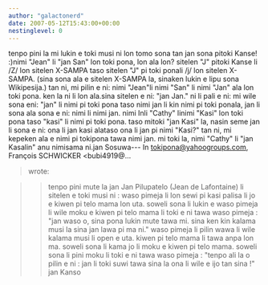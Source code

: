 ```yaml
---
author: "galactonerd"
date: 2007-05-12T15:43:00+00:00
nestinglevel: 0
---
```

tenpo pini la mi lukin e toki musi ni lon tomo sona tan jan sona pitoki Kanse! :)nimi "Jean" li "jan San" lon toki pona, lon ala lon? sitelen "J" pitoki Kanse li /Z/ lon sitelen X-SAMPA taso sitelen "J" pi toki ponali /j/ lon sitelen X-SAMPA. (sina sona ala e sitelen X-SAMPA la, sinaken lukin e lipu sona Wikipesija.) tan ni, mi pilin e ni: nimi "Jean"li nimi "San" li nimi "Jan" ala lon toki pona. ken la ni li lon ala.sina sitelen e ni: "jan Jan." ni li pali e ni: mi wile sona eni: "jan" li nimi pi toki pona taso nimi jan li kin nimi pi toki ponala, jan li sona ala sona e ni: nimi li nimi jan. nimi Inli "Cathy" linimi "Kasi" lon toki pona taso "kasi" li nimi pi toki pona. taso mitoki "jan Kasi" la, nasin seme jan li sona e ni: ona li jan kasi alataso ona li jan pi nimi "Kasi?" tan ni, mi kepeken ala e nimi pi tokipona tawa nimi jan. mi toki la, nimi "Cathy" li "jan Kasalin" anu nimisama ni.jan Sosuwa---
 In [tokipona@yahoogroups.com](mailto://tokipona@yahoogroups.com), François SCHWICKER <bubi4919@...
>wrote:

>> tenpo pini mute la jan Jan Pilupatelo (Jean de Lafontaine) li sitelen
> e toki musi ni :
>> waso pimeja li lon sewi pi kasi palisa li jo e kiwen pi telo mama lon
> uta. soweli sona li lukin e waso pimeja li wile moku e kiwen pi telo
> mama li toki e ni tawa waso pimeja : "jan waso o, sina pona lukin mute
> tawa mi. sina ken kin kalama musi la sina jan lawa pi ma ni." waso
> pimeja li pilin wawa li wile kalama musi li open e uta. kiwen pi telo
> mama li tawa anpa lon ma. soweli sona li kama jo li moku e kiwen pi
> telo mama. soweli sona li pini moku li toki e ni tawa waso pimeja :
> "tenpo ali la o pilin e ni : jan li toki suwi tawa sina la ona li wile
> e ijo tan sina !"
>> jan Kanso
>